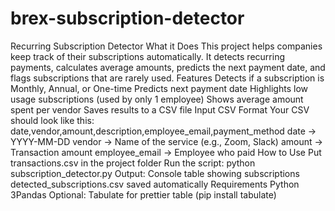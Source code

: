 # brex-subscription-detector
Recurring Subscription Detector
What it Does
This project helps companies keep track of their subscriptions automatically. It detects recurring payments, calculates average amounts, predicts the next payment date, and flags subscriptions that are rarely used.
Features
Detects if a subscription is Monthly, Annual, or One-time
Predicts next payment date
Highlights low usage subscriptions (used by only 1 employee)
Shows average amount spent per vendor
Saves results to a CSV file
Input CSV Format
Your CSV should look like this:
date,vendor,amount,description,employee_email,payment_method
date → YYYY-MM-DD
vendor → Name of the service (e.g., Zoom, Slack)
amount → Transaction amount
employee_email → Employee who paid
How to Use
Put transactions.csv in the project folder
Run the script:
python subscription_detector.py
Output:
Console table showing subscriptions
detected_subscriptions.csv saved automatically
Requirements
Python 3Pandas
Optional: Tabulate for prettier table (pip install tabulate)
